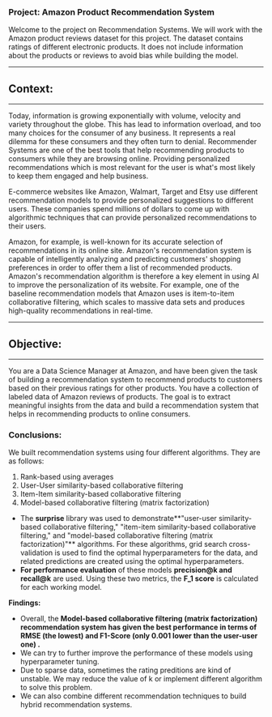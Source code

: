 ### **Project: Amazon Product Recommendation System**

Welcome to the project on Recommendation Systems. We will work with the Amazon product reviews dataset for this project. The dataset contains ratings of different electronic products. It does not include information about the products or reviews to avoid bias while building the model.

--------------
## **Context:**
--------------

Today, information is growing exponentially with volume, velocity and variety throughout the globe. This has lead to information overload, and too many choices for the consumer of any business. It represents a real dilemma for these consumers and they often turn to denial. Recommender Systems are one of the best tools that help recommending products to consumers while they are browsing online. Providing personalized recommendations which is most relevant for the user is what's most likely to keep them engaged and help business.

E-commerce websites like Amazon, Walmart, Target and Etsy use different recommendation models to provide personalized suggestions to different users. These companies spend millions of dollars to come up with algorithmic techniques that can provide personalized recommendations to their users.

Amazon, for example, is well-known for its accurate selection of recommendations in its online site. Amazon's recommendation system is capable of intelligently analyzing and predicting customers' shopping preferences in order to offer them a list of recommended products. Amazon's recommendation algorithm is therefore a key element in using AI to improve the personalization of its website. For example, one of the baseline recommendation models that Amazon uses is item-to-item collaborative filtering, which scales to massive data sets and produces high-quality recommendations in real-time.

----------------
## **Objective:**
----------------

You are a Data Science Manager at Amazon, and have been given the task of building a recommendation system to recommend products to customers based on their previous ratings for other products. You have a collection of labeled data of Amazon reviews of products. The goal is to extract meaningful insights from the data and build a recommendation system that helps in recommending products to online consumers.


### Conclusions:
We built recommendation systems using four different algorithms. They are as follows:
1.  Rank-based using averages
2.  User-User similarity-based collaborative filtering
3.  Item-Item similarity-based collaborative filtering
4.  Model-based collaborative filtering (matrix factorization)



- The **surprise** library was used to demonstrate**"user-user similarity-based collaborative filtering," "item-item similarity-based collaborative filtering," and "model-based collaborative filtering (matrix factorization)"** algorithms. For these algorithms, grid search cross-validation is used to find the optimal hyperparameters for the data, and related predictions are created using the optimal hyperparameters.
- **For performance evaluation** of these models **precision@k and recall@k** are used. Using these two metrics, the **F_1 score** is calculated for each working model.

**Findings:**
- Overall, the **Model-based collaborative filtering (matrix factorization) recommendation system has given the best performance in terms of RMSE (the lowest)  and F1-Score  (only 0.001 lower than the user-user one) .**
- We can try to further improve the performance of these models using hyperparameter tuning.
- Due to sparse data, sometimes the rating preditions are kind of unstable. We may reduce the value of k or implement different algorithm to solve this problem.
- We can also combine different recommendation techniques to build hybrid recommendation systems.